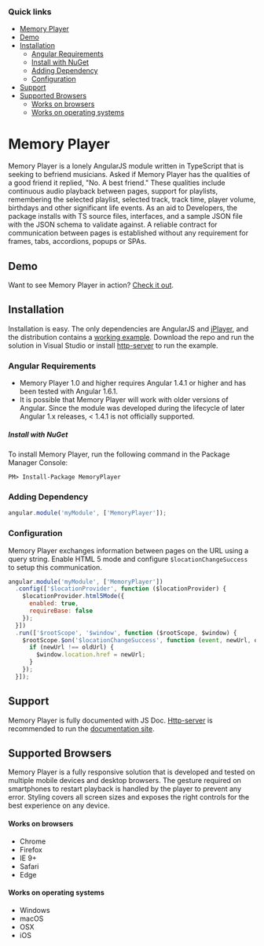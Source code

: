 ### Quick links
- [Memory Player](#memory-player)
- [Demo](#demo)
- [Installation](#installation)
    - [Angular Requirements](#angular-requirements)
    - [Install with NuGet](#install-with-nuget)
    - [Adding Dependency](#adding-dependency)
    - [Configuration](#configuration)
- [Support](#support)
- [Supported Browsers](#supported-browsers)
    - [Works on browsers](#works-on-browsers)
    - [Works on operating systems](#works-on-operating-systems)

# Memory Player
Memory Player is a lonely AngularJS module written in TypeScript that is seeking to befriend musicians. Asked if Memory Player has the qualities of a good friend it replied, "No. A best friend." These qualities include continuous audio playback between pages, support for playlists, remembering the selected playlist, selected track, track time, player volume, birthdays and other significant life events. As an aid to Developers, the package installs with TS source files, interfaces, and a sample JSON file with the JSON schema to validate against. A reliable contract for communication between pages is established without any requirement for frames, tabs, accordions, popups or SPAs.

## Demo
Want to see Memory Player in action? [Check it out](http://www.thetektonics.com).

## Installation
Installation is easy. The only dependencies are AngularJS and [jPlayer](http://jplayer.org), and the distribution contains a [working example](src/MemoryPlayer/index.html). Download the repo and run the solution in Visual Studio or install [http-server](https://www.npmjs.com/package/http-server) to run the example.

### Angular Requirements
* Memory Player 1.0 and higher requires Angular 1.4.1 or higher and has been tested with Angular 1.6.1.
* It is possible that Memory Player will work with older versions of Angular. Since the module was developed during the lifecycle of later Angular 1.x releases, < 1.4.1 is not officially supported.

##### Install with NuGet
To install Memory Player, run the following command in the Package Manager Console:
```
PM> Install-Package MemoryPlayer
```

### Adding Dependency
```javascript
angular.module('myModule', ['MemoryPlayer']);
```

### Configuration
Memory Player exchanges information between pages on the URL using a query string. Enable HTML 5 mode and configure `$locationChangeSuccess` to setup this communication.
```javascript
angular.module('myModule', ['MemoryPlayer'])
  .config(['$locationProvider', function ($locationProvider) {
    $locationProvider.html5Mode({
      enabled: true,
      requireBase: false
    });
  }])
  .run(['$rootScope', '$window', function ($rootScope, $window) {
    $rootScope.$on('$locationChangeSuccess', function (event, newUrl, oldUrl) {
      if (newUrl !== oldUrl) {
        $window.location.href = newUrl;
      }
    });
  }]);
```

## Support
Memory Player is fully documented with JS Doc. [Http-server](https://www.npmjs.com/package/http-server) is recommended to run the [documentation site](documentation/).

## Supported Browsers
Memory Player is a fully responsive solution that is developed and tested on multiple mobile devices and desktop browsers. The gesture required on smartphones to restart playback is handled by the player to prevent any error. Styling covers all screen sizes and exposes the right controls for the best experience on any device.

#### Works on browsers
* Chrome
* Firefox
* IE 9+
* Safari
* Edge

#### Works on operating systems
* Windows
* macOS
* OSX
* iOS
